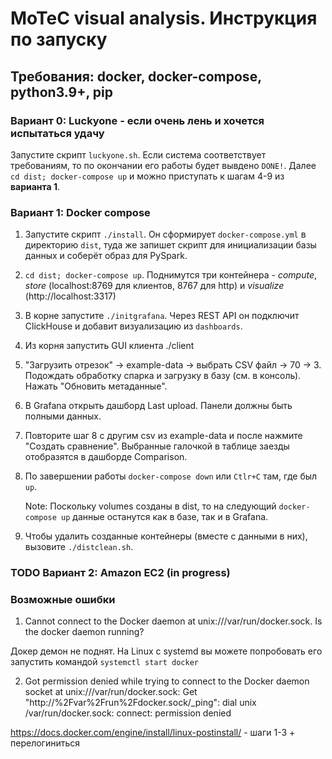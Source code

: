 <h1>MoTeC visual analysis. Инструкция по запуску</h1>
<h2>Требования: docker, docker-compose, python3.9+, pip</h2>
<h3>Вариант 0: Luckyone - если очень лень и хочется испытаться удачу</h3>

Запустите скрипт `luckyone.sh`. Если система соответствует требованиям, то по окончании его работы будет вывдено `DONE!`. Далее `cd dist; docker-compose up` и можно приступать к шагам 4-9 из **варианта 1**.

<h3>Вариант 1: Docker compose</h3>

1) Запустите скрипт `./install`. Он сформирует `docker-compose.yml` в директорию `dist`, туда же запишет скрипт для инициализации базы данных и соберёт образ для PySpark.

2) `cd dist; docker-compose up`. Поднимутся три контейнера - *compute*, *store* (localhost:8769 для клиентов, 8767 для http) и *visualize* (http://localhost:3317)

3) В корне запустите `./initgrafana`. Через REST API он подключит ClickHouse и добавит визуализацию из `dashboards`.

4) Из корня запустить GUI клиента ./client

5) "Загрузить отрезок" -> example-data -> выбрать CSV файл -> 70 -> 3. Подождать обработку спарка и загрузку в базу (см. в консоль). Нажать "Обновить метаданные".

6) В Grafana открыть дашборд Last upload. Панели должны быть полными данных.

7) Повторите шаг 8 с другим csv из example-data и после нажмите "Создать сравнение". Выбранные галочкой в таблице заезды отобразятся в дашборде Comparison.

8) По завершении работы `docker-compose down` или `Ctlr+C` там, где был `up`.

    Note: Поскольку volumes созданы в dist, то на следующий `docker-compose up` данные останутся как в базе, так и в Grafana.

9) Чтобы удалить созданные контейнеры (вместе с данными в них), вызовите `./distclean.sh`.

<h3>TODO Вариант 2: Amazon EC2 (in progress)</h3>

<h3>Возможные ошибки</h3>

1) Cannot connect to the Docker daemon at unix:///var/run/docker.sock. Is the docker daemon running?

Докер демон не поднят. На Linux с systemd вы можете попробовать его запустить командой `systemctl start docker`

2) Got permission denied while trying to connect to the Docker daemon socket at unix:///var/run/docker.sock: Get "http://%2Fvar%2Frun%2Fdocker.sock/_ping": dial unix /var/run/docker.sock: connect: permission denied

https://docs.docker.com/engine/install/linux-postinstall/ - шаги 1-3 + перелогиниться